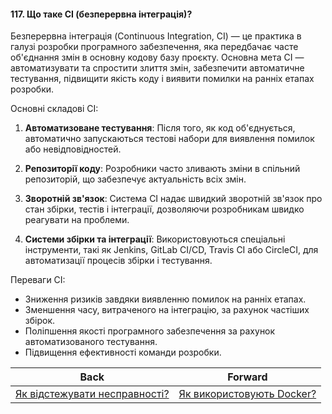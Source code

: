#### 117. Що таке CI (безперервна інтеграція)?

Безперервна інтеграція (Continuous Integration, CI) — це практика в галузі розробки програмного забезпечення, яка передбачає часте об'єднання змін в основну кодову базу проєкту. Основна мета CI — автоматизувати та спростити злиття змін, забезпечити автоматичне тестування, підвищити якість коду і виявити помилки на ранніх етапах розробки.

Основні складові CI:

1. **Автоматизоване тестування**: Після того, як код об'єднується, автоматично запускаються тестові набори для виявлення помилок або невідповідностей.

2. **Репозиторії коду**: Розробники часто зливають зміни в спільний репозиторій, що забезпечує актуальність всіх змін.

3. **Зворотній зв'язок**: Система CI надає швидкий зворотній зв'язок про стан збірки, тестів і інтеграції, дозволяючи розробникам швидко реагувати на проблеми.

4. **Системи збірки та інтеграції**: Використовуються спеціальні інструменти, такі як Jenkins, GitLab CI/CD, Travis CI або CircleCI, для автоматизації процесів збірки і тестування.

Переваги CI:

- Зниження ризиків завдяки виявленню помилок на ранніх етапах.
- Зменшення часу, витраченого на інтеграцію, за рахунок частіших збірок.
- Поліпшення якості програмного забезпечення за рахунок автоматизованого тестування.
- Підвищення ефективності команди розробки.

| Back | Forward |
|---|---|
| [Як відстежувати несправності?](/ua/middle/microservices/how-to-track-malfunctions.md)  | [Як використовують Docker?](/ua/middle/devops/how-do-they-use-docker.md) |
